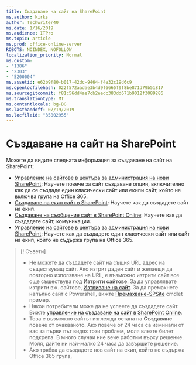 ```yaml
---
title: Създаване на сайт на SharePoint
ms.author: kirks
author: Techwriter40
ms.date: 1/16/2019
ms.audience: ITPro
ms.topic: article
ms.prod: office-online-server
ROBOTS: NOINDEX, NOFOLLOW
localization_priority: Normal
ms.custom:
- "1386"
- "2303"
- "5200004"
ms.assetid: e62b9f80-b017-42dc-9464-f4e32c19d6c9
ms.openlocfilehash: 022f572aadae3b4d9f6665f9f8be871d79b51817
ms.sourcegitcommit: f81c56dd4ae7cb2eedc383dd671b9012f3089286
ms.translationtype: MT
ms.contentlocale: bg-BG
ms.lasthandoff: 07/19/2019
ms.locfileid: "35802955"
---
```

# <a name="create-a-sharepoint-site"></a>Създаване на сайт на SharePoint

Можете да видите следната информация за създаване на сайт на SharePoint:
- [Управление на сайтове в центъра за администрация на нови SharePoint](https://docs.microsoft.com/sharepoint/manage-site-creation): Научете повече за сайт създаване опции, включително как да се създаде един класически сайт или екипи сайт, който не включва група на Office 365.
- [Създаване на екип сайт в SharePoint](https://support.office.com/article/create-a-team-site-in-sharepoint-ef10c1e7-15f3-42a3-98aa-b5972711777d?ui=en-US&amp;rs=en-US&amp;ad=US): Научете как да създадете сайт на екип.
- [Създаване на съобщение сайт в SharePoint Online](https://support.office.com/article/7fb44b20-a72f-4d2c-9173-fc8f59ba50eb): Научете как да създадете сайт, комуникации.
- [Управление на сайтове в центъра за администрация на нови SharePoint](https://docs.microsoft.com/sharepoint/manage-sites-in-new-admin-center#create-a-site): Научете как да създадете един класически сайт или сайт на екип, който не съдържа група на Office 365.


  
> [! Съвети]
> - Не можете да създадете сайт на същия URL адрес на съществуващ сайт. Ако изтрит даден сайт и желаещи да повторно използване на URL, е възможно изтрити сайт все още съществува под **Изтрити сайтове**. За да управлявате изтрити вж. сайтове, [Изтриване на сайт](https://docs.microsoft.com/sharepoint/manage-sites-in-new-admin-center#delete-a-site). За да премахнете напълно сайт с Powershell, вижте [Премахване-SPSite](https://docs.microsoft.com/sharepoint/manage-sites-in-new-admin-center#delete-a-site) cmdlet пример.
> - Някои потребители може да не успеете да създадете сайт. Вижте [управление на създаване на сайт в SharePoint Online](https://docs.microsoft.com/sharepoint/manage-site-creation).
> - Това е възможно сайтът изглежда остана на **Създаване** повече от очакваното. Ако повече от 24 часа са изминали от вас за първи път видях този проблем, моля влезте билет подкрепа. В много случаи ние вече работим върху решение. Моля, дайте ни най-малко 24 часа да завършите решение.
> - Ако трябва да създадете нов сайт на екип, който не съдържа Office 365 група, 


